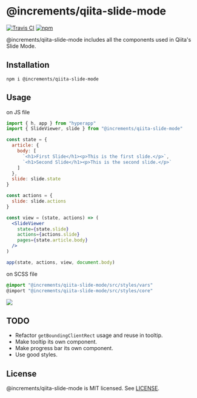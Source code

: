# @increments/qiita-slide-mode

[![Travis CI](https://img.shields.io/travis/increments/qiita-slide-mode/master.svg)](https://travis-ci.org/increments/qiita-slide-mode) [![npm](https://img.shields.io/npm/v/@increments/qiita-slide-mode.svg)](https://www.npmjs.org/package/@increments/qiita-slide-mode)

@increments/qiita-slide-mode includes all the components used in Qiita's Slide Mode.

## Installation

```
npm i @increments/qiita-slide-mode
```

## Usage

on JS file

```jsx
import { h, app } from "hyperapp"
import { SlideViewer, slide } from "@increments/qiita-slide-mode"

const state = {
  article: {
    body: [
      `<h1>First Slide</h1><p>This is the first slide.</p>`,
      `<h1>Second Slide</h1><p>This is the second slide.</p>`
    ]
  },
  slide: slide.state
}

const actions = {
  slide: slide.actions
}

const view = (state, actions) => (
  <SlideViewer
    state={state.slide}
    actions={actions.slide}
    pages={state.article.body}
  />
)

app(state, actions, view, document.body)
```

on SCSS file

```scss
@import "@increments/qiita-slide-mode/src/styles/vars"
@import "@increments/qiita-slide-mode/src/styles/core"
```

![](https://user-images.githubusercontent.com/56996/35896152-4054037e-0bfe-11e8-8b50-3e351abe0f60.gif)

## TODO

* Refactor `getBoundingClientRect` usage and reuse in tooltip.
* Make tooltip its own component.
* Make progress bar its own component.
* Use good styles.

## License

@increments/qiita-slide-mode is MIT licensed. See [LICENSE](LICENSE.md).
